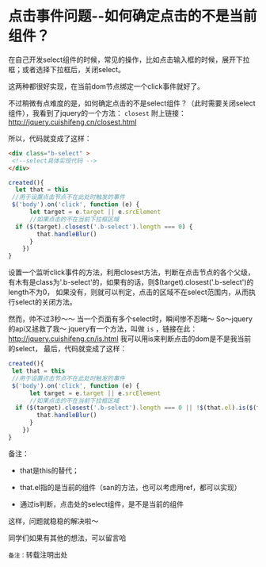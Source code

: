 # 点击事件问题--如何确定点击的不是当前组件？

在自己开发select组件的时候，常见的操作，比如点击输入框的时候，展开下拉框；或者选择下拉框后，关闭select。

这两种都很好实现，在当前dom节点绑定一个click事件就好了。

不过稍微有点难度的是，如何确定点击的不是select组件？（此时需要关闭select组件），我看到了jquery的一个方法：
`closest`
附上链接：http://jquery.cuishifeng.cn/closest.html

所以，代码就变成了这样：
```html
<div class="b-select" >
 <!--select具体实现代码 -->
</div>
```
```javascript
created(){  
  let that = this
 //用于设置点击节点不在此处时触发的事件
 $('body').on('click', function (e) {
      let target = e.target || e.srcElement
      //如果点击的不在当前下拉框区域
  if ($(target).closest('.b-select').length === 0) {
        that.handleBlur()
      }
    })
}
```

设置一个监听click事件的方法，利用closest方法，判断在点击节点的各个父级，有木有是class为'.b-select'的，如果有的话，则$(target).closest('.b-select')的length不为0，
如果没有，则就可以判定，点击的区域不在select范围内，从而执行select的关闭方法。

然而，帅不过3秒～～
当一个页面有多个select时，瞬间惨不忍睹～
So～jquery的api又拯救了我～
jquery有一个方法，叫做  `is` ，链接在此：http://jquery.cuishifeng.cn/is.html
我可以用is来判断点击的dom是不是我当前的select，
最后，代码就变成了这样：
```javascript
created(){  
 let that = this
 //用于设置点击节点不在此处时触发的事件
 $('body').on('click', function (e) {
      let target = e.target || e.srcElement
      //如果点击的不在当前下拉框区域
  if ($(target).closest('.b-select').length === 0 || !$(that.el).is($(target).closest('.b-select'))) {
        that.handleBlur()
      }
    })
}
```
备注：
+ that是this的替代；
- that.el指的是当前的组件（san的方法，也可以考虑用ref，都可以实现）
* 通过is判断，点击处的select组件，是不是当前的组件

这样，问题就稳稳的解决啦～

同学们如果有其他的想法，可以留言哈

`备注：`转载注明出处
